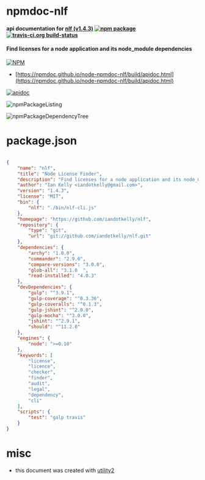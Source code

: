 # npmdoc-nlf

#### api documentation for  [nlf (v1.4.3)](https://github.com/iandotkelly/nlf)  [![npm package](https://img.shields.io/npm/v/npmdoc-nlf.svg?style=flat-square)](https://www.npmjs.org/package/npmdoc-nlf) [![travis-ci.org build-status](https://api.travis-ci.org/npmdoc/node-npmdoc-nlf.svg)](https://travis-ci.org/npmdoc/node-npmdoc-nlf)

#### Find licenses for a node application and its node_module dependencies

[![NPM](https://nodei.co/npm/nlf.png?downloads=true&downloadRank=true&stars=true)](https://www.npmjs.com/package/nlf)

- [https://npmdoc.github.io/node-npmdoc-nlf/build/apidoc.html](https://npmdoc.github.io/node-npmdoc-nlf/build/apidoc.html)

[![apidoc](https://npmdoc.github.io/node-npmdoc-nlf/build/screenCapture.buildCi.browser.%252Ftmp%252Fbuild%252Fapidoc.html.png)](https://npmdoc.github.io/node-npmdoc-nlf/build/apidoc.html)

![npmPackageListing](https://npmdoc.github.io/node-npmdoc-nlf/build/screenCapture.npmPackageListing.svg)

![npmPackageDependencyTree](https://npmdoc.github.io/node-npmdoc-nlf/build/screenCapture.npmPackageDependencyTree.svg)



# package.json

```json

{
    "name": "nlf",
    "title": "Node License Finder",
    "description": "Find licenses for a node application and its node_module dependencies",
    "author": "Ian Kelly <iandotkelly@gmail.com>",
    "version": "1.4.3",
    "license": "MIT",
    "bin": {
        "nlf": "./bin/nlf-cli.js"
    },
    "homepage": "https://github.com/iandotkelly/nlf",
    "repository": {
        "type": "git",
        "url": "git://github.com/iandotkelly/nlf.git"
    },
    "dependencies": {
        "archy": "1.0.0",
        "commander": "2.9.0",
        "compare-versions": "3.0.0",
        "glob-all": "3.1.0  ",
        "read-installed": "4.0.3"
    },
    "devDependencies": {
        "gulp": "^3.9.1",
        "gulp-coverage": "^0.3.36",
        "gulp-coveralls": "^0.1.3",
        "gulp-jshint": "^2.0.0",
        "gulp-mocha": "^3.0.0",
        "jshint": "^2.9.1",
        "should": "^11.2.0"
    },
    "engines": {
        "node": ">=0.10"
    },
    "keywords": [
        "license",
        "licence",
        "checker",
        "finder",
        "audit",
        "legal",
        "dependency",
        "cli"
    ],
    "scripts": {
        "test": "gulp travis"
    }
}
```



# misc
- this document was created with [utility2](https://github.com/kaizhu256/node-utility2)
